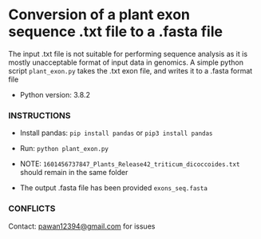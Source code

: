 # Conversion of a plant exon sequence .txt file to a .fasta file

The input .txt file is not suitable for performing sequence analysis as it is mostly unacceptable format of input data in genomics.
A simple python script `plant_exon.py` takes the .txt exon file, and writes it to a .fasta format file

- Python version: 3.8.2

### INSTRUCTIONS

- Install pandas: `pip install pandas` or `pip3 install pandas` 
- Run: `python plant_exon.py`
- NOTE: `1601456737847_Plants_Release42_triticum_dicoccoides.txt` should remain in the same folder

- The output .fasta file has been provided `exons_seq.fasta`

### CONFLICTS

Contact: pawan12394@gmail.com for issues
